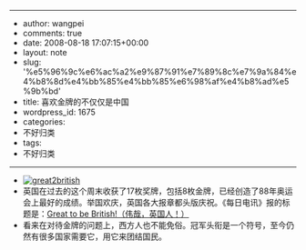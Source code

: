 - --
- author: wangpei
- comments: true
- date: 2008-08-18 17:07:15+00:00
- layout: note
- slug: '%e5%96%9c%e6%ac%a2%e9%87%91%e7%89%8c%e7%9a%84%e4%b8%8d%e4%bb%85%e4%bb%85%e6%98%af%e4%b8%ad%e5%9b%bd'
- title: 喜欢金牌的不仅仅是中国
- wordpress_id: 1675
- categories:
- 不好归类
- tags:
- 不好归类
- --
- [![great2british](http://pic.yupoo.com/ctb.my/4862560d1d6a/medium.jpg)](http://www.yupoo.com/photos/view?id=ff8080811ba6ee13011bd6b627dd4002)
- 英国在过去的这个周末收获了17枚奖牌，包括8枚金牌，已经创造了88年奥运会上最好的成绩。举国欢庆，英国各大报章都头版庆祝。《每日电讯》报的标题是：[Great to be British!（伟哉，英国人！）](http://www.dailymail.co.uk/news/article-1046050/Great-British-Team-GB-strikes-gold-AGAIN-cyclists-smash-world-record-team-pursuit.html)
- 看来在对待金牌的问题上，西方人也不能免俗。冠军头衔是一个符号，至今仍然有很多国家需要它，用它来团结国民。
